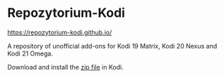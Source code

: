 # Repozytorium-Kodi

https://repozytorium-kodi.github.io/

A repository of unofficial add-ons for Kodi 19 Matrix, Kodi 20 Nexus and Kodi 21 Omega.

Download and install the [zip file](https://github.com/Repozytorium-Kodi/Repozytorium-Kodi/raw/main/Repozytorium-Kodi/Repozytorium-Kodi-1.0.3.zip) in Kodi.
